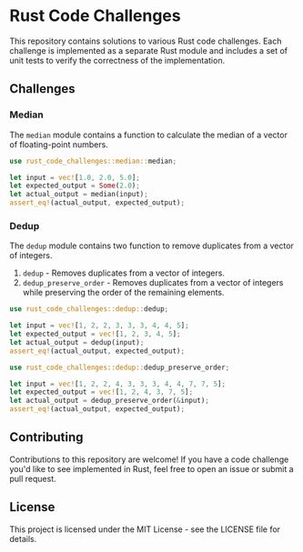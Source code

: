 # Rust Code Challenges

This repository contains solutions to various Rust code challenges. Each challenge is implemented as a separate Rust module and includes a set of unit tests to verify the correctness of the implementation.

## Challenges

### Median

The `median` module contains a function to calculate the median of a vector of floating-point numbers.

```rust
use rust_code_challenges::median::median;

let input = vec![1.0, 2.0, 5.0];
let expected_output = Some(2.0);
let actual_output = median(input);
assert_eq!(actual_output, expected_output);
```

### Dedup

The `dedup` module contains two function to remove duplicates from a vector of integers.

1. `dedup` - Removes duplicates from a vector of integers.
2. `dedup_preserve_order` - Removes duplicates from a vector of integers while preserving the order of the remaining elements.

```rust
use rust_code_challenges::dedup::dedup;

let input = vec![1, 2, 2, 3, 3, 3, 4, 4, 5];
let expected_output = vec![1, 2, 3, 4, 5];
let actual_output = dedup(input);
assert_eq!(actual_output, expected_output);
```

```rust
use rust_code_challenges::dedup::dedup_preserve_order;

let input = vec![1, 2, 2, 4, 3, 3, 3, 4, 4, 7, 7, 5];
let expected_output = vec![1, 2, 4, 3, 7, 5];
let actual_output = dedup_preserve_order(&input);
assert_eq!(actual_output, expected_output);
```

## Contributing

Contributions to this repository are welcome! If you have a code challenge you'd like to see implemented in Rust, feel free to open an issue or submit a pull request.

## License

This project is licensed under the MIT License - see the LICENSE file for details.
